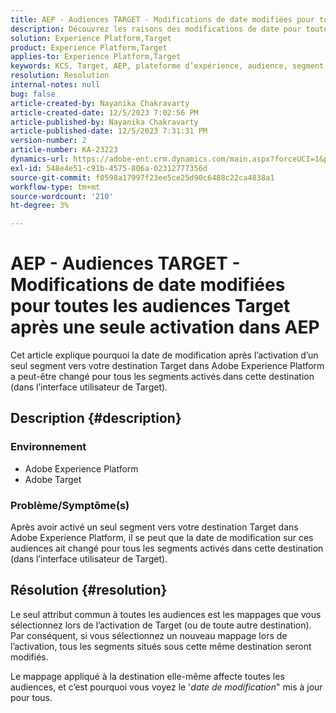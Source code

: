 ```yaml
---
title: AEP - Audiences TARGET - Modifications de date modifiées pour toutes les audiences Target après une seule activation dans AEP
description: Découvrez les raisons des modifications de date pour toutes les audiences de Target après une seule activation dans AEP.
solution: Experience Platform,Target
product: Experience Platform,Target
applies-to: Experience Platform,Target
keywords: KCS, Target, AEP, plateforme d’expérience, audience, segment, activation, modifié, date
resolution: Resolution
internal-notes: null
bug: false
article-created-by: Nayanika Chakravarty
article-created-date: 12/5/2023 7:02:56 PM
article-published-by: Nayanika Chakravarty
article-published-date: 12/5/2023 7:31:31 PM
version-number: 2
article-number: KA-23223
dynamics-url: https://adobe-ent.crm.dynamics.com/main.aspx?forceUCI=1&pagetype=entityrecord&etn=knowledgearticle&id=072661e3-a093-ee11-be37-6045bd006793
exl-id: 548e4e51-c91b-4575-806a-02312777356d
source-git-commit: f0598a17997f23ee5ce25d90c6488c22ca4838a1
workflow-type: tm+mt
source-wordcount: '210'
ht-degree: 3%

---
```


# AEP - Audiences TARGET - Modifications de date modifiées pour toutes les audiences Target après une seule activation dans AEP


Cet article explique pourquoi la date de modification après l’activation d’un seul segment vers votre destination Target dans Adobe Experience Platform a peut-être changé pour tous les segments activés dans cette destination (dans l’interface utilisateur de Target).

## Description {#description}


### Environnement

- Adobe Experience Platform
- Adobe Target


### Problème/Symptôme(s)

Après avoir activé un seul segment vers votre destination Target dans Adobe Experience Platform, il se peut que la date de modification sur ces audiences ait changé pour tous les segments activés dans cette destination (dans l’interface utilisateur de Target).


## Résolution {#resolution}


Le seul attribut commun à toutes les audiences est les mappages que vous sélectionnez lors de l’activation de Target (ou de toute autre destination). Par conséquent, si vous sélectionnez un nouveau mappage lors de l’activation, tous les segments situés sous cette même destination seront modifiés.

Le mappage appliqué à la destination elle-même affecte toutes les audiences, et c’est pourquoi vous voyez le &#39;*date de modification*&quot; mis à jour pour tous.
